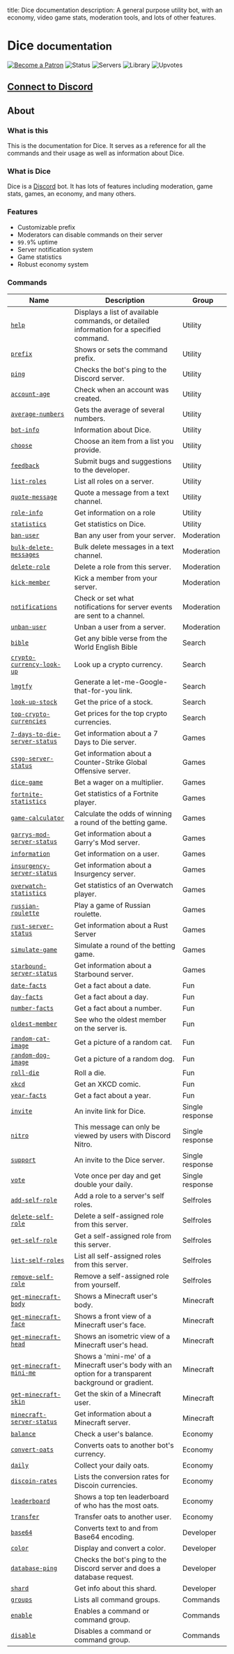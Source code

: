 title: Dice documentation
description: A general purpose utility bot, with an economy, video game stats, moderation tools, and lots of other features.

# Dice <small>documentation</small>

[![Become a Patron](https://img.shields.io/badge/become%20a-patron-f86754.svg)](https://www.patreon.com/bePatron?u=6109069&redirect_uri=https%3A%2F%2Fdice.js.org%2F&utm_medium=widget) ![Status](https://discordbots.org/api/widget/status/388191157869477888.svg?noavatar=true) ![Servers](https://discordbots.org/api/widget/servers/388191157869477888.svg?noavatar=true) ![Library](https://discordbots.org/api/widget/lib/388191157869477888.svg?noavatar=true) ![Upvotes](https://discordbots.org/api/widget/upvotes/388191157869477888.svg?noavatar=true)

## [Connect to Discord](https://discordapp.com/oauth2/authorize?client_id=388191157869477888&permissions=8&scope=bot)

## About

### What is this

This is the documentation for Dice. It serves as a reference for all the commands and their usage as well as information about Dice.

### What is Dice

Dice is a [Discord](https://discordapp.com) bot. It has lots of features including moderation, game stats, games, an economy, and many others.

### Features

* Customizable prefix
* Moderators can disable commands on their server
* `99.9`% uptime
* Server notification system
* Game statistics
* Robust economy system

### Commands

| Name                                                                         | Description                                                                                           | Group           |
|------------------------------------------------------------------------------|-------------------------------------------------------------------------------------------------------|-----------------|
| [`help`](/commands/utility/help)                                             | Displays a list of available commands, or detailed information for a specified command.               | Utility         |
| [`prefix`](/commands/utility/prefix)                                         | Shows or sets the command prefix.                                                                     | Utility         |
| [`ping`](/commands/utility/ping)                                             | Checks the bot's ping to the Discord server.                                                          | Utility         |
| [`account-age`](/commands/utility/account-age)                               | Check when an account was created.                                                                    | Utility         |
| [`average-numbers`](/commands/utility/average-numbers)                       | Gets the average of several numbers.                                                                  | Utility         |
| [`bot-info`](/commands/utility/bot-info)                                     | Information about Dice.                                                                               | Utility         |
| [`choose`](/commands/utility/choose)                                         | Choose an item from a list you provide.                                                               | Utility         |
| [`feedback`](/commands/utility/feedback)                                     | Submit bugs and suggestions to the developer.                                                         | Utility         |
| [`list-roles`](/commands/utility/list-roles)                                 | List all roles on a server.                                                                           | Utility         |
| [`quote-message`](/commands/utility/quote-message)                           | Quote a message from a text channel.                                                                  | Utility         |
| [`role-info`](/commands/utility/role-info)                                   | Get information on a role                                                                             | Utility         |
| [`statistics`](/commands/utility/statistics)                                 | Get statistics on Dice.                                                                               | Utility         |
| [`ban-user`](/commands/moderation/ban-user)                                  | Ban any user from your server.                                                                        | Moderation      |
| [`bulk-delete-messages`](/commands/moderation/bulk-delete-messages)          | Bulk delete messages in a text channel.                                                               | Moderation      |
| [`delete-role`](/commands/moderation/delete-role)                            | Delete a role from this server.                                                                       | Moderation      |
| [`kick-member`](/commands/moderation/kick-member)                            | Kick a member from your server.                                                                       | Moderation      |
| [`notifications`](/commands/moderation/notifications)                        | Check or set what notifications for server events are sent to a channel.                              | Moderation      |
| [`unban-user`](/commands/moderation/unban-user)                              | Unban a user from a server.                                                                           | Moderation      |
| [`bible`](/commands/search/bible)                                            | Get any bible verse from the World English Bible                                                      | Search          |
| [`crypto-currency-look-up`](/commands/search/crypto-currency-look-up)        | Look up a crypto currency.                                                                            | Search          |
| [`lmgtfy`](/commands/search/lmgtfy)                                          | Generate a let-me-Google-that-for-you link.                                                           | Search          |
| [`look-up-stock`](/commands/search/look-up-stock)                            | Get the price of a stock.                                                                             | Search          |
| [`top-crypto-currencies`](/commands/search/top-crypto-currencies)            | Get prices for the top crypto currencies.                                                             | Search          |
| [`7-days-to-die-server-status`](/commands/games/7-days-to-die-server-status) | Get information about a 7 Days to Die server.                                                         | Games           |
| [`csgo-server-status`](/commands/games/csgo-server-status)                   | Get information about a Counter-Strike Global Offensive server.                                       | Games           |
| [`dice-game`](/commands/games/dice-game)                                     | Bet a wager on a multiplier.                                                                          | Games           |
| [`fortnite-statistics`](/commands/games/fortnite-statistics)                 | Get statistics of a Fortnite player.                                                                  | Games           |
| [`game-calculator`](/commands/games/game-calculator)                         | Calculate the odds of winning a round of the betting game.                                            | Games           |
| [`garrys-mod-server-status`](/commands/games/garrys-mod-server-status)       | Get information about a Garry's Mod server.                                                           | Games           |
| [`information`](/commands/games/information)                                 | Get information on a user.                                                                            | Games           |
| [`insurgency-server-status`](/commands/games/insurgency-server-status)       | Get information about a Insurgency server.                                                            | Games           |
| [`overwatch-statistics`](/commands/games/overwatch-statistics)               | Get statistics of an Overwatch player.                                                                | Games           |
| [`russian-roulette`](/commands/games/russian-roulette)                       | Play a game of Russian roulette.                                                                      | Games           |
| [`rust-server-status`](/commands/games/rust-server-status)                   | Get information about a Rust Server                                                                   | Games           |
| [`simulate-game`](/commands/games/simulate-game)                             | Simulate a round of the betting game.                                                                 | Games           |
| [`starbound-server-status`](/commands/games/starbound-server-status)         | Get information about a Starbound server.                                                             | Games           |
| [`date-facts`](/commands/fun/date-facts)                                     | Get a fact about a date.                                                                              | Fun             |
| [`day-facts`](/commands/fun/day-facts)                                       | Get a fact about a day.                                                                               | Fun             |
| [`number-facts`](/commands/fun/number-facts)                                 | Get a fact about a number.                                                                            | Fun             |
| [`oldest-member`](/commands/fun/oldest-member)                               | See who the oldest member on the server is.                                                           | Fun             |
| [`random-cat-image`](/commands/fun/random-cat-image)                         | Get a picture of a random cat.                                                                        | Fun             |
| [`random-dog-image`](/commands/fun/random-dog-image)                         | Get a picture of a random dog.                                                                        | Fun             |
| [`roll-die`](/commands/fun/roll-die)                                         | Roll a die.                                                                                           | Fun             |
| [`xkcd`](/commands/fun/xkcd)                                                 | Get an XKCD comic.                                                                                    | Fun             |
| [`year-facts`](/commands/fun/year-facts)                                     | Get a fact about a year.                                                                              | Fun             |
| [`invite`](/commands/single-response/invite)                                 | An invite link for Dice.                                                                              | Single response |
| [`nitro`](/commands/single-response/nitro)                                   | This message can only be viewed by users with Discord Nitro.                                          | Single response |
| [`support`](/commands/single-response/support)                               | An invite to the Dice server.                                                                         | Single response |
| [`vote`](/commands/single-response/vote)                                     | Vote once per day and get double your daily.                                                          | Single response |
| [`add-self-role`](/commands/selfroles/add-self-role)                         | Add a role to a server's self roles.                                                                  | Selfroles       |
| [`delete-self-role`](/commands/selfroles/delete-self-role)                   | Delete a self-assigned role from this server.                                                         | Selfroles       |
| [`get-self-role`](/commands/selfroles/get-self-role)                         | Get a self-assigned role from this server.                                                            | Selfroles       |
| [`list-self-roles`](/commands/selfroles/list-self-roles)                     | List all self-assigned roles from this server.                                                        | Selfroles       |
| [`remove-self-role`](/commands/selfroles/remove-self-role)                   | Remove a self-assigned role from yourself.                                                            | Selfroles       |
| [`get-minecraft-body`](/commands/minecraft/get-minecraft-body)               | Shows a Minecraft user's body.                                                                        | Minecraft       |
| [`get-minecraft-face`](/commands/minecraft/get-minecraft-face)               | Shows a front view of a Minecraft user's face.                                                        | Minecraft       |
| [`get-minecraft-head`](/commands/minecraft/get-minecraft-head)               | Shows an isometric view of a Minecraft user's head.                                                   | Minecraft       |
| [`get-minecraft-mini-me`](/commands/minecraft/get-minecraft-mini-me)         | Shows a 'mini-me' of a Minecraft user's body with an option for a transparent background or gradient. | Minecraft       |
| [`get-minecraft-skin`](/commands/minecraft/get-minecraft-skin)               | Get the skin of a Minecraft user.                                                                     | Minecraft       |
| [`minecraft-server-status`](/commands/minecraft/minecraft-server-status)     | Get information about a Minecraft server.                                                             | Minecraft       |
| [`balance`](/commands/economy/balance)                                       | Check a user's balance.                                                                               | Economy         |
| [`convert-oats`](/commands/economy/convert-oats)                             | Converts oats to another bot's currency.                                                              | Economy         |
| [`daily`](/commands/economy/daily)                                           | Collect your daily oats.                                                                              | Economy         |
| [`discoin-rates`](/commands/economy/discoin-rates)                           | Lists the conversion rates for Discoin currencies.                                                    | Economy         |
| [`leaderboard`](/commands/economy/leaderboard)                               | Shows a top ten leaderboard of who has the most oats.                                                 | Economy         |
| [`transfer`](/commands/economy/transfer)                                     | Transfer oats to another user.                                                                        | Economy         |
| [`base64`](/commands/developer/base64)                                       | Converts text to and from Base64 encoding.                                                            | Developer       |
| [`color`](/commands/developer/color)                                         | Display and convert a color.                                                                          | Developer       |
| [`database-ping`](/commands/developer/database-ping)                         | Checks the bot's ping to the Discord server and does a database request.                              | Developer       |
| [`shard`](/commands/developer/shard)                                         | Get info about this shard.                                                                            | Developer       |
| [`groups`](/commands/commands/groups)                                        | Lists all command groups.                                                                             | Commands        |
| [`enable`](/commands/commands/enable)                                        | Enables a command or command group.                                                                   | Commands        |
| [`disable`](/commands/commands/disable)                                      | Disables a command or command group.                                                                  | Commands        |
